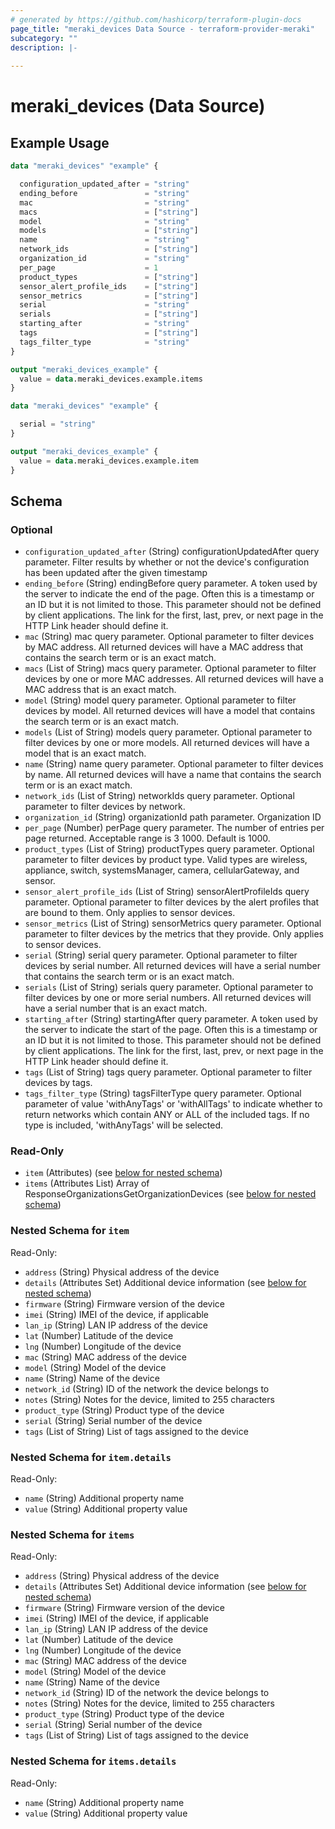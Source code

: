 ```yaml
---
# generated by https://github.com/hashicorp/terraform-plugin-docs
page_title: "meraki_devices Data Source - terraform-provider-meraki"
subcategory: ""
description: |-
  
---
```


# meraki_devices (Data Source)



## Example Usage

```terraform
data "meraki_devices" "example" {

  configuration_updated_after = "string"
  ending_before               = "string"
  mac                         = "string"
  macs                        = ["string"]
  model                       = "string"
  models                      = ["string"]
  name                        = "string"
  network_ids                 = ["string"]
  organization_id             = "string"
  per_page                    = 1
  product_types               = ["string"]
  sensor_alert_profile_ids    = ["string"]
  sensor_metrics              = ["string"]
  serial                      = "string"
  serials                     = ["string"]
  starting_after              = "string"
  tags                        = ["string"]
  tags_filter_type            = "string"
}

output "meraki_devices_example" {
  value = data.meraki_devices.example.items
}

data "meraki_devices" "example" {

  serial = "string"
}

output "meraki_devices_example" {
  value = data.meraki_devices.example.item
}
```

<!-- schema generated by tfplugindocs -->
## Schema

### Optional

- `configuration_updated_after` (String) configurationUpdatedAfter query parameter. Filter results by whether or not the device's configuration has been updated after the given timestamp
- `ending_before` (String) endingBefore query parameter. A token used by the server to indicate the end of the page. Often this is a timestamp or an ID but it is not limited to those. This parameter should not be defined by client applications. The link for the first, last, prev, or next page in the HTTP Link header should define it.
- `mac` (String) mac query parameter. Optional parameter to filter devices by MAC address. All returned devices will have a MAC address that contains the search term or is an exact match.
- `macs` (List of String) macs query parameter. Optional parameter to filter devices by one or more MAC addresses. All returned devices will have a MAC address that is an exact match.
- `model` (String) model query parameter. Optional parameter to filter devices by model. All returned devices will have a model that contains the search term or is an exact match.
- `models` (List of String) models query parameter. Optional parameter to filter devices by one or more models. All returned devices will have a model that is an exact match.
- `name` (String) name query parameter. Optional parameter to filter devices by name. All returned devices will have a name that contains the search term or is an exact match.
- `network_ids` (List of String) networkIds query parameter. Optional parameter to filter devices by network.
- `organization_id` (String) organizationId path parameter. Organization ID
- `per_page` (Number) perPage query parameter. The number of entries per page returned. Acceptable range is 3 1000. Default is 1000.
- `product_types` (List of String) productTypes query parameter. Optional parameter to filter devices by product type. Valid types are wireless, appliance, switch, systemsManager, camera, cellularGateway, and sensor.
- `sensor_alert_profile_ids` (List of String) sensorAlertProfileIds query parameter. Optional parameter to filter devices by the alert profiles that are bound to them. Only applies to sensor devices.
- `sensor_metrics` (List of String) sensorMetrics query parameter. Optional parameter to filter devices by the metrics that they provide. Only applies to sensor devices.
- `serial` (String) serial query parameter. Optional parameter to filter devices by serial number. All returned devices will have a serial number that contains the search term or is an exact match.
- `serials` (List of String) serials query parameter. Optional parameter to filter devices by one or more serial numbers. All returned devices will have a serial number that is an exact match.
- `starting_after` (String) startingAfter query parameter. A token used by the server to indicate the start of the page. Often this is a timestamp or an ID but it is not limited to those. This parameter should not be defined by client applications. The link for the first, last, prev, or next page in the HTTP Link header should define it.
- `tags` (List of String) tags query parameter. Optional parameter to filter devices by tags.
- `tags_filter_type` (String) tagsFilterType query parameter. Optional parameter of value 'withAnyTags' or 'withAllTags' to indicate whether to return networks which contain ANY or ALL of the included tags. If no type is included, 'withAnyTags' will be selected.

### Read-Only

- `item` (Attributes) (see [below for nested schema](#nestedatt--item))
- `items` (Attributes List) Array of ResponseOrganizationsGetOrganizationDevices (see [below for nested schema](#nestedatt--items))

<a id="nestedatt--item"></a>
### Nested Schema for `item`

Read-Only:

- `address` (String) Physical address of the device
- `details` (Attributes Set) Additional device information (see [below for nested schema](#nestedatt--item--details))
- `firmware` (String) Firmware version of the device
- `imei` (String) IMEI of the device, if applicable
- `lan_ip` (String) LAN IP address of the device
- `lat` (Number) Latitude of the device
- `lng` (Number) Longitude of the device
- `mac` (String) MAC address of the device
- `model` (String) Model of the device
- `name` (String) Name of the device
- `network_id` (String) ID of the network the device belongs to
- `notes` (String) Notes for the device, limited to 255 characters
- `product_type` (String) Product type of the device
- `serial` (String) Serial number of the device
- `tags` (List of String) List of tags assigned to the device

<a id="nestedatt--item--details"></a>
### Nested Schema for `item.details`

Read-Only:

- `name` (String) Additional property name
- `value` (String) Additional property value



<a id="nestedatt--items"></a>
### Nested Schema for `items`

Read-Only:

- `address` (String) Physical address of the device
- `details` (Attributes Set) Additional device information (see [below for nested schema](#nestedatt--items--details))
- `firmware` (String) Firmware version of the device
- `imei` (String) IMEI of the device, if applicable
- `lan_ip` (String) LAN IP address of the device
- `lat` (Number) Latitude of the device
- `lng` (Number) Longitude of the device
- `mac` (String) MAC address of the device
- `model` (String) Model of the device
- `name` (String) Name of the device
- `network_id` (String) ID of the network the device belongs to
- `notes` (String) Notes for the device, limited to 255 characters
- `product_type` (String) Product type of the device
- `serial` (String) Serial number of the device
- `tags` (List of String) List of tags assigned to the device

<a id="nestedatt--items--details"></a>
### Nested Schema for `items.details`

Read-Only:

- `name` (String) Additional property name
- `value` (String) Additional property value
